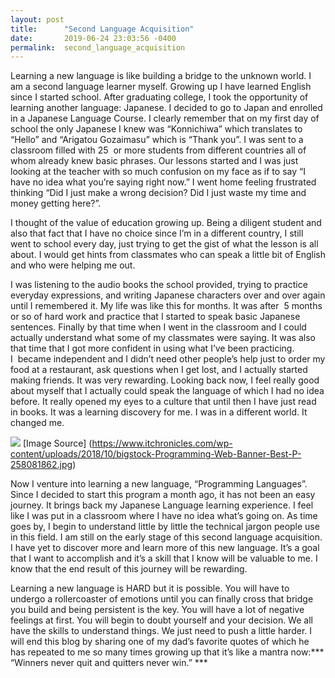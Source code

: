 ```yaml
---
layout: post
title:      "Second Language Acquisition"
date:       2019-06-24 23:03:56 -0400
permalink:  second_language_acquisition
---
```



Learning a new language is like building a bridge to the unknown world. I am a second language learner myself. Growing up I have learned English since I started school. After graduating college, I took the opportunity of learning another language: Japanese. I decided to go to Japan and enrolled in a Japanese Language Course. I clearly remember that on my first day of school the only Japanese I knew was “Konnichiwa” which translates to “Hello” and “Arigatou Gozaimasu” which is “Thank you”. I was sent to a classroom filled with 25  or more students from different countries all of whom already knew basic phrases. Our lessons started and I was just looking at the teacher with so much confusion on my face as if to say “I have no idea what you’re saying right now.” I went home feeling frustrated thinking “Did I just make a wrong decision? Did I just waste my time and money getting here?”. 

I thought of the value of education growing up. Being a diligent student and also that fact that I have no choice since I’m in a different country, I still went to school every day, just trying to get the gist of what the lesson is all about. I would get hints from classmates who can speak a little bit of English and who were helping me out. 

I was listening to the audio books the school provided, trying to practice everyday expressions, and writing Japanese characters over and over again until I remembered it. My life was like this for months. It was after  5 months or so of hard work and practice that I started to speak basic Japanese sentences. Finally by  that time when I went in the classroom and I could actually understand what some of my classmates were saying. It was also that time that I got more confident in using what I’ve been practicing. I  became independent and I didn’t need other people’s help just to order my food at a restaurant, ask questions when I get lost, and I actually started making friends. It was very rewarding. Looking back now, I feel really good about myself that I actually could speak the language of which I had no idea before. It really opened my eyes to a culture that until then I have just read in books. It was a learning discovery for me. I was in a different world. It changed me.

![](https://www.itchronicles.com/wp-content/uploads/2018/10/bigstock-Programming-Web-Banner-Best-P-258081862.jpg)
[Image Source] (https://www.itchronicles.com/wp-content/uploads/2018/10/bigstock-Programming-Web-Banner-Best-P-258081862.jpg)

Now I venture into learning a new language, “Programming Languages”. Since I decided to start this program a month ago, it has not been an easy journey. It brings back my Japanese Language learning experience. I feel like I was put in a classroom where I have no idea what’s going on. As time goes by, I begin to understand little by little the technical jargon people use in this field. I am still on the early stage of this second language acquisition. I have yet to discover more and learn more of this new language. It’s a goal that I want to accomplish and it’s a skill that I know will be valuable to me. I know that the end result of this journey will be rewarding. 

Learning a new language is HARD but it is possible. You will have to undergo a rollercoaster of emotions until you can finally cross that bridge you build and being persistent is the key. You will have a lot of negative feelings at first. You will begin to doubt yourself and your decision. We all have the skills to understand things. We just need to push a little harder. I will end this blog by sharing one of my dad’s favorite quotes of which he has repeated to me so many times growing up that it’s like a mantra now:*** “Winners never quit and quitters never win.” ***

